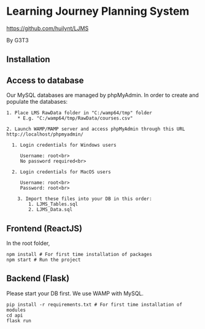 # Learning Journey Planning System
https://github.com/huilynt/LJMS

By G3T3

## Installation

## Access to database

Our MySQL databases are managed by phpMyAdmin. In order to create and populate the databases:

    1. Place LMS RawData folder in "C:/wamp64/tmp" folder
        * E.g. "C:/wamp64/tmp/RawData/courses.csv"

    2. Launch WAMP/MAMP server and access phpMyAdmin through this URL http://localhost/phpmyadmin/

      1. Login credentials for Windows users

         Username: root<br>
         No password required<br>

      2. Login credentials for MacOS users

         Username: root<br>
         Password: root<br>

        3. Import these files into your DB in this order:
            1. LJMS_Tables.sql
            2. LJMS_Data.sql

## Frontend (ReactJS)
In the root folder,

```
npm install # For first time installation of packages
npm start # Run the project
```

## Backend (Flask)
Please start your DB first. We use WAMP with MySQL.

```
pip install -r requirements.txt # For first time installation of modules
cd api
flask run
```

